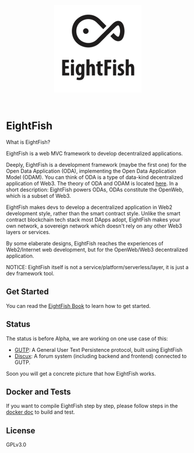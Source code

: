 <br/>
<p align="center">
<a href=" " target="_blank">
<img src="https://github.com/eightfish-org/eightfish_assets/blob/c101e136bf5cf253b54dd955b787fa12b61f6974/logo_for_lightbg.png" width="240" alt="eightfish logo">
</a >
</p >
<br/>

# EightFish

What is EightFish?

EightFish is a web MVC framework to develop decentralized applications.

Deeply, EightFish is a development framework (maybe the first one) for the Open Data Application (ODA), implementing the Open Data Application Model (ODAM). You can think of ODA is a type of data-kind decentralized application of Web3. The theory of ODA and ODAM is located [here](https://medium.com/@daogangtang/the-road-to-open-web-b684879a5571). In a short description: EightFish powers ODAs, ODAs constitute the OpenWeb, which is a subset of Web3.

EightFish makes devs to develop a decentralized application in Web2 development style, rather than the smart contract style. Unlike the smart contract blockchain tech stack most DApps adopt, EightFish makes your own network, a sovereign network which doesn't rely on any other Web3 layers or services.

By some elaberate designs, EightFish reaches the experiences of Web2/Internet web development, but for the OpenWeb/Web3 decentralized application.

NOTICE: EightFish itself is not a service/platform/serverless/layer, it is just a dev framework tool.

## Get Started

You can read the [EightFish Book](https://eightfish-org.github.io/eightfish-book/) to learn how to get started.

## Status

The status is before Alpha, we are working on one use case of this:

- [GUTP](https://github.com/eightfish-org/gutp): A General User Text Persistence protocol, built using EightFish
- [Discux](https://github.com/miketang84/discux): A forum system (including backend and frontend) connected to GUTP. 

Soon you will get a concrete picture that how EightFish works.

## Docker and Tests

If you want to compile EightFish step by step, please follow steps in the [docker doc](https://github.com/eightfish-org/eightfish/blob/master/docs/docker.md) to build and test.

## License

GPLv3.0
